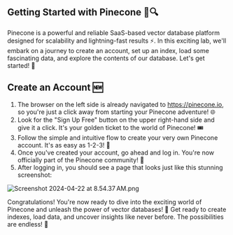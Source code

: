 ## Getting Started with Pinecone 🌲🔍
Pinecone is a powerful and reliable SaaS-based vector database platform designed for scalability and lightning-fast results ⚡. In this exciting lab, we'll embark on a journey to create an account, set up an index, load some fascinating data, and explore the contents of our database. Let's get started! 🚀

## Create an Account 🆕
1. The browser on the left side is already navigated to https://pinecone.io, so you're just a click away from starting your Pinecone adventure! 🌐
2. Look for the "Sign Up Free" button on the upper right-hand side and give it a click. It's your golden ticket to the world of Pinecone! 🎟️
3. Follow the simple and intuitive flow to create your very own Pinecone account. It's as easy as 1-2-3! 🔢
4. Once you've created your account, go ahead and log in. You're now officially part of the Pinecone community! 🎉
5. After logging in, you should see a page that looks just like this stunning screenshot:

![Screenshot 2024-04-22 at 8.54.37 AM.png](https://play.instruqt.com/assets/tracks/i7znskyookpl/e81c3ac2b740597fc0d1bc049f8c37b8/assets/Screenshot%202024-04-22%20at%208.54.37%E2%80%AFAM.png)

Congratulations! You're now ready to dive into the exciting world of Pinecone and unleash the power of vector databases! 🎊 Get ready to create indexes, load data, and uncover insights like never before. The possibilities are endless! 🌟
